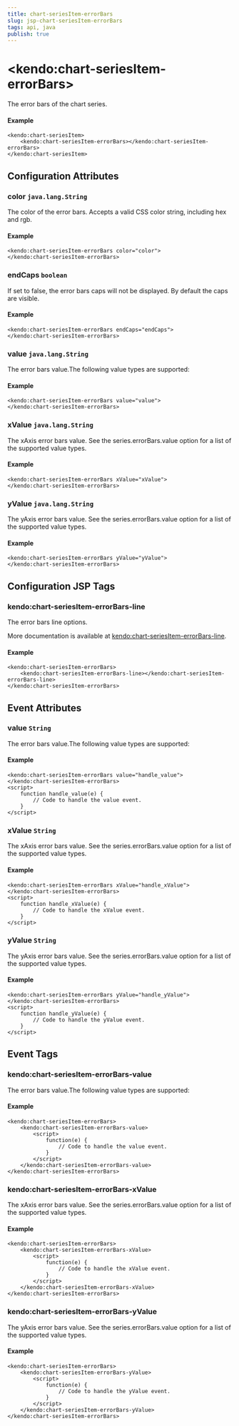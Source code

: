 ```yaml
---
title: chart-seriesItem-errorBars
slug: jsp-chart-seriesItem-errorBars
tags: api, java
publish: true
---
```


# \<kendo:chart-seriesItem-errorBars\>

The error bars of the chart series.

#### Example
    <kendo:chart-seriesItem>
        <kendo:chart-seriesItem-errorBars></kendo:chart-seriesItem-errorBars>
    </kendo:chart-seriesItem>

## Configuration Attributes

### color `java.lang.String`

The color of the error bars. Accepts a valid CSS color string, including hex and rgb.

#### Example
    <kendo:chart-seriesItem-errorBars color="color">
    </kendo:chart-seriesItem-errorBars>

### endCaps `boolean`

If set to false, the error bars caps will not be displayed. By default the caps are visible.

#### Example
    <kendo:chart-seriesItem-errorBars endCaps="endCaps">
    </kendo:chart-seriesItem-errorBars>

### value `java.lang.String`

The error bars value.The following value types are supported:

#### Example
    <kendo:chart-seriesItem-errorBars value="value">
    </kendo:chart-seriesItem-errorBars>

### xValue `java.lang.String`

The xAxis error bars value. See the series.errorBars.value option for a list of the supported value types.

#### Example
    <kendo:chart-seriesItem-errorBars xValue="xValue">
    </kendo:chart-seriesItem-errorBars>

### yValue `java.lang.String`

The yAxis error bars value. See the series.errorBars.value option for a list of the supported value types.

#### Example
    <kendo:chart-seriesItem-errorBars yValue="yValue">
    </kendo:chart-seriesItem-errorBars>


##  Configuration JSP Tags

### kendo:chart-seriesItem-errorBars-line

The error bars line options.

More documentation is available at [kendo:chart-seriesItem-errorBars-line](/api/wrappers/jsp/chart/seriesitem-errorbars-line).

#### Example

    <kendo:chart-seriesItem-errorBars>
        <kendo:chart-seriesItem-errorBars-line></kendo:chart-seriesItem-errorBars-line>
    </kendo:chart-seriesItem-errorBars>


## Event Attributes

### value `String`

The error bars value.The following value types are supported:


#### Example
    <kendo:chart-seriesItem-errorBars value="handle_value">
    </kendo:chart-seriesItem-errorBars>
    <script>
        function handle_value(e) {
            // Code to handle the value event.
        }
    </script>

### xValue `String`

The xAxis error bars value. See the series.errorBars.value option for a list of the supported value types.


#### Example
    <kendo:chart-seriesItem-errorBars xValue="handle_xValue">
    </kendo:chart-seriesItem-errorBars>
    <script>
        function handle_xValue(e) {
            // Code to handle the xValue event.
        }
    </script>

### yValue `String`

The yAxis error bars value. See the series.errorBars.value option for a list of the supported value types.


#### Example
    <kendo:chart-seriesItem-errorBars yValue="handle_yValue">
    </kendo:chart-seriesItem-errorBars>
    <script>
        function handle_yValue(e) {
            // Code to handle the yValue event.
        }
    </script>

## Event Tags

### kendo:chart-seriesItem-errorBars-value

The error bars value.The following value types are supported:


#### Example
    <kendo:chart-seriesItem-errorBars>
        <kendo:chart-seriesItem-errorBars-value>
            <script>
                function(e) {
                    // Code to handle the value event.
                }
            </script>
        </kendo:chart-seriesItem-errorBars-value>
    </kendo:chart-seriesItem-errorBars>

### kendo:chart-seriesItem-errorBars-xValue

The xAxis error bars value. See the series.errorBars.value option for a list of the supported value types.


#### Example
    <kendo:chart-seriesItem-errorBars>
        <kendo:chart-seriesItem-errorBars-xValue>
            <script>
                function(e) {
                    // Code to handle the xValue event.
                }
            </script>
        </kendo:chart-seriesItem-errorBars-xValue>
    </kendo:chart-seriesItem-errorBars>

### kendo:chart-seriesItem-errorBars-yValue

The yAxis error bars value. See the series.errorBars.value option for a list of the supported value types.


#### Example
    <kendo:chart-seriesItem-errorBars>
        <kendo:chart-seriesItem-errorBars-yValue>
            <script>
                function(e) {
                    // Code to handle the yValue event.
                }
            </script>
        </kendo:chart-seriesItem-errorBars-yValue>
    </kendo:chart-seriesItem-errorBars>

